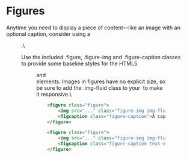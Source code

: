 # Figures
Anytime you need to display a piece of content—like an image with an optional caption, consider using a <figure>.\

Use the included .figure, .figure-img and .figure-caption classes to provide some baseline styles for the HTML5 <figure> and <figcaption> elements. Images in figures have no explicit size, so be sure to add the .img-fluid class to your <img> to make it responsive.\

```html
    <figure class="figure">
        <img src="..." class="figure-img img-fluid rounded" alt="...">
        <figcaption class="figure-caption">A caption for the above image.</figcaption>
    </figure>

```


```html
    <figure class="figure">
        <img src="..." class="figure-img img-fluid rounded" alt="...">
        <figcaption class="figure-caption text-end">A caption for the above image.</figcaption>
    </figure>
```